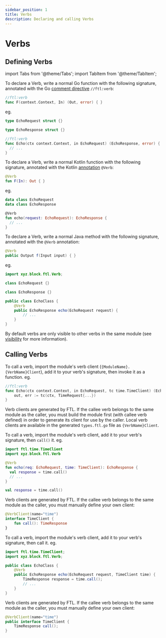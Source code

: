 ```yaml
---
sidebar_position: 1
title: Verbs
description: Declaring and calling Verbs
---
```


# Verbs

## Defining Verbs

import Tabs from '@theme/Tabs';
import TabItem from '@theme/TabItem';

<Tabs>
  <TabItem value="go" label="Go" default>

To declare a Verb, write a normal Go function with the following signature, annotated with the Go [comment directive](https://tip.golang.org/doc/comment#syntax) `//ftl:verb`:

```go
//ftl:verb
func F(context.Context, In) (Out, error) { }
```

eg.

```go
type EchoRequest struct {}

type EchoResponse struct {}

//ftl:verb
func Echo(ctx context.Context, in EchoRequest) (EchoResponse, error) {
  // ...
}
```

  </TabItem>
  <TabItem value="kotlin" label="Kotlin">

To declare a Verb, write a normal Kotlin function with the following signature, annotated with the Kotlin [annotation](https://kotlinlang.org/docs/annotations.html) `@Verb`:

```kotlin
@Verb
fun F(In): Out { }
```

eg.

```kotlin
data class EchoRequest
data class EchoResponse

@Verb
fun echo(request: EchoRequest): EchoResponse {
  // ...
}
```

  </TabItem>
  <TabItem value="java" label="Java">

To declare a Verb, write a normal Java method with the following signature, annotated with the `@Verb` annotation:

```java
@Verb
public Output f(Input input) { }
```

eg.

```java
import xyz.block.ftl.Verb;

class EchoRequest {}

class EchoResponse {}

public class EchoClass {
    @Verb
    public EchoResponse echo(EchoRequest request) {
        // ...
    }
}
```

  </TabItem>
</Tabs>

By default verbs are only visible to other verbs in the same module (see [visibility](./visibility) for more information).

## Calling Verbs

<Tabs>
  <TabItem value="go" label="Go" default>

To call a verb, import the module's verb client (`{ModuleName}.{VerbName}Client`), add it to your verb's signature, then invoke it as a function. eg.

```go
//ftl:verb
func Echo(ctx context.Context, in EchoRequest, tc time.TimeClient) (EchoResponse, error) {
    out, err := tc(ctx, TimeRequest{...})
}
```

Verb clients are generated by FTL. If the callee verb belongs to the same module as the caller, you must build the
module first (with callee verb defined) in order to generate its client for use by the caller. Local verb clients are
available in the generated `types.ftl.go` file as `{VerbName}Client`.

  </TabItem>
  <TabItem value="kotlin" label="Kotlin">

To call a verb, import the module's verb client, add it to your verb's signature, then `call()` it. eg.

```kotlin
import ftl.time.TimeClient
import xyz.block.ftl.Verb

@Verb
fun echo(req: EchoRequest, time: TimeClient): EchoResponse {
  val response = time.call()
  // ...
}

val response = time.call()
```

Verb clients are generated by FTL. If the callee verb belongs to the same module as the caller, you must manually define your
own client:

```kotlin
@VerbClient(name="time")
interface TimeClient {
    fun call(): TimeResponse
}
```

  </TabItem>
  <TabItem value="java" label="Java">

To call a verb, import the module's verb client, add it to your verb's signature, then call it. eg.

```java
import ftl.time.TimeClient;
import xyz.block.ftl.Verb;

public class EchoClass {
    @Verb
    public EchoResponse echo(EchoRequest request, TimeClient time) {
        TimeResponse response = time.call();
        // ...
    }
}
```

Verb clients are generated by FTL. If the callee verb belongs to the same module as the caller, you must manually define your
own client:

```java
@VerbClient(name="time")
public interface TimeClient {
    TimeResponse call();
}
```

  </TabItem>
</Tabs> 
